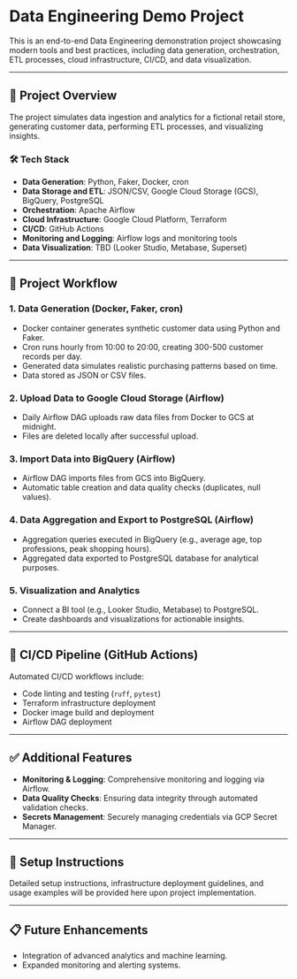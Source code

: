 # Data Engineering Demo Project

This is an end-to-end Data Engineering demonstration project showcasing modern tools and best practices, including data generation, orchestration, ETL processes, cloud infrastructure, CI/CD, and data visualization.

---

## 🚀 Project Overview

The project simulates data ingestion and analytics for a fictional retail store, generating customer data, performing ETL processes, and visualizing insights.

### 🛠️ Tech Stack
- **Data Generation**: Python, Faker, Docker, cron
- **Data Storage and ETL**: JSON/CSV, Google Cloud Storage (GCS), BigQuery, PostgreSQL
- **Orchestration**: Apache Airflow
- **Cloud Infrastructure**: Google Cloud Platform, Terraform
- **CI/CD**: GitHub Actions
- **Monitoring and Logging**: Airflow logs and monitoring tools
- **Data Visualization**: TBD (Looker Studio, Metabase, Superset)

---

## 📌 Project Workflow

### 1. **Data Generation (Docker, Faker, cron)**
- Docker container generates synthetic customer data using Python and Faker.
- Cron runs hourly from 10:00 to 20:00, creating 300-500 customer records per day.
- Generated data simulates realistic purchasing patterns based on time.
- Data stored as JSON or CSV files.

### 2. **Upload Data to Google Cloud Storage (Airflow)**
- Daily Airflow DAG uploads raw data files from Docker to GCS at midnight.
- Files are deleted locally after successful upload.

### 3. **Import Data into BigQuery (Airflow)**
- Airflow DAG imports files from GCS into BigQuery.
- Automatic table creation and data quality checks (duplicates, null values).

### 4. **Data Aggregation and Export to PostgreSQL (Airflow)**
- Aggregation queries executed in BigQuery (e.g., average age, top professions, peak shopping hours).
- Aggregated data exported to PostgreSQL database for analytical purposes.

### 5. **Visualization and Analytics**
- Connect a BI tool (e.g., Looker Studio, Metabase) to PostgreSQL.
- Create dashboards and visualizations for actionable insights.

---

## 🚦 CI/CD Pipeline (GitHub Actions)

Automated CI/CD workflows include:
- Code linting and testing (`ruff`, `pytest`)
- Terraform infrastructure deployment
- Docker image build and deployment
- Airflow DAG deployment

---

## ✅ Additional Features

- **Monitoring & Logging**: Comprehensive monitoring and logging via Airflow.
- **Data Quality Checks**: Ensuring data integrity through automated validation checks.
- **Secrets Management**: Securely managing credentials via GCP Secret Manager.

---

## 📝 Setup Instructions

Detailed setup instructions, infrastructure deployment guidelines, and usage examples will be provided here upon project implementation.

---

## 📋 Future Enhancements
- Integration of advanced analytics and machine learning.
- Expanded monitoring and alerting systems.

